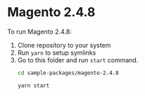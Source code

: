# Magento 2.4.8

To run Magento 2.4.8:

1. Clone repository to your system
2. Run `yarn` to setup symlinks
3. Go to this folder and run `start` command.
    ```bash
    cd sample-packages/magento-2.4.8

    yarn start
    ```